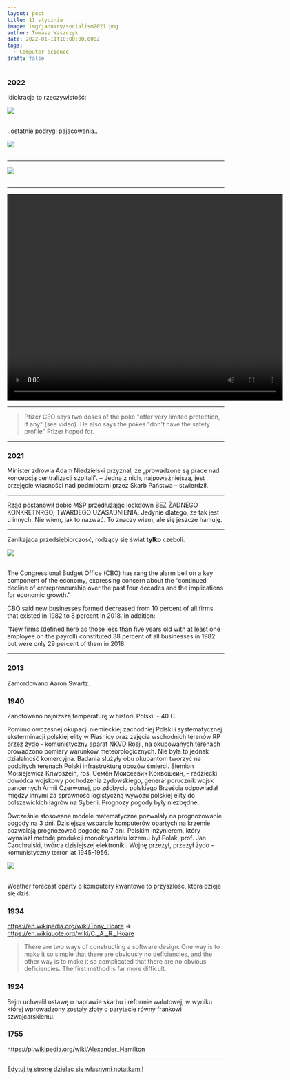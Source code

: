 ```yaml
---
layout: post
title: 11 stycznia
image: img/january/socialism2021.png
author: Tomasz Waszczyk
date: 2022-01-11T10:00:00.000Z
tags:
  - Computer science
draft: false  
---
```


### 2022

Idiokracja to rzeczywistość:

<img src="./img/january/idiokracja.png"><br><br>

..ostatnie podrygi pajacowania..

<img src="./img/january/kaczynski.jpg"><br><br>

---

<img src="./img/january/emeryci.jpg"><br><br>

---

<video width="640" height="480" controls>
<source src="./movies/january/cenyurzedowe.mp4" type="video/mp4">
Your browser does not support the video tag.
</video>

---

> Pfizer CEO says two doses of the poke "offer very limited protection, if any" (see video). He also says the pokes "don't have the safety profile" Pfizer hoped for.

---

### 2021

Minister zdrowia Adam Niedzielski przyznał, że „prowadzone są prace nad koncepcją centralizacji szpitali”. – Jedną z nich, najpoważniejszą, jest przejęcie własności nad podmiotami przez Skarb Państwa – stwierdził.

---

Rząd postanowił dobić MŚP przedłużając lockdown BEZ ŻADNEGO KONKRETNRGO, TWARDEGO UZASADNIENIA. Jedynie dlatego, że tak jest u innych.
Nie wiem, jak to nazwać. To znaczy wiem, ale się jeszcze hamuję.

---

Zanikająca przedsiębiorczość, rodzący się świat **tylko** czeboli:

<img src="./img/january/socialism2021.png"><br><br>

The Congressional Budget Office (CBO) has rang the alarm bell on a key component of the economy, expressing concern about the “continued decline of entrepreneurship over the past four decades and the implications for economic growth.”

CBO said new businesses formed decreased from 10 percent of all firms that existed in 1982 to 8 percent in 2018. In addition:

“New firms (defined here as those less than five years old with at least one employee on the payroll) constituted 38 percent of all businesses in 1982 but were only 29 percent of them in 2018.

---

### 2013

Zamordowano Aaron Swartz.

### 1940

Zanotowano najniższą temperaturę w historii Polski: - 40 C.

Pomimo ówczesnej okupacji niemieckiej zachodniej Polski i systematycznej eksterminacji polskiej elity w Piaśnicy oraz zajęcia wschodnich terenów RP przez żydo - komunistyczny aparat NKVD Rosji, na okupowanych terenach prowadzono pomiary warunków meteorologicznych. Nie była to jednak działalność komercyjna. Badania służyły obu okupantom tworzyć na podbitych terenach Polski infrastrukturę obozów śmierci.
Siemion Moisiejewicz Kriwoszein, ros. Семён Моисеевич Кривошеин, – radziecki dowódca wojskowy pochodzenia żydowskiego, generał porucznik wojsk pancernych Armii Czerwonej, po zdobyciu polskiego Brześcia odpowiadał między innymi za sprawność logistyczną wywozu polskiej elity do bolszewickich łagrów na Syberii. Prognozy pogody były niezbędne..

Ówcześnie stosowane modele matematyczne pozwalały na prognozowanie pogody na 3 dni. Dzisiejsze wsparcie komputerów opartych na krzemie pozwalają prognozować pogodę na 7 dni. Polskim inżynierem, który wynalazł metodę produkcji monokryształu krzemu był Polak, prof. Jan Czochralski, twórca dzisiejszej elektroniki. Wojnę przeżył, przeżył żydo - komunistyczny terror lat 1945-1956.

<img src="./img/january/mroz1940polska.jpeg"><br><br>

Weather forecast oparty o komputery kwantowe to przyszłość, która dzieje się dziś.

### 1934

https://en.wikipedia.org/wiki/Tony_Hoare => https://en.wikiquote.org/wiki/C._A._R._Hoare

> There are two ways of constructing a software design: One way is to make it so simple that there are obviously no deficiencies, and the other way is to make it so complicated that there are no obvious deficiencies. The first method is far more difficult.

### 1924

Sejm uchwalił ustawę o naprawie skarbu i reformie walutowej, w wyniku której wprowadzony zostały złoty o parytecie równy frankowi szwajcarskiemu.

### 1755

https://pl.wikipedia.org/wiki/Alexander_Hamilton

---

<a href="https://github.com/TomaszWaszczyk/historia.waszczyk.com/edit/master/src/content/january-11.md" target="_blank">Edytuj tę stronę dzieląc się własnymi notatkami!</a>
